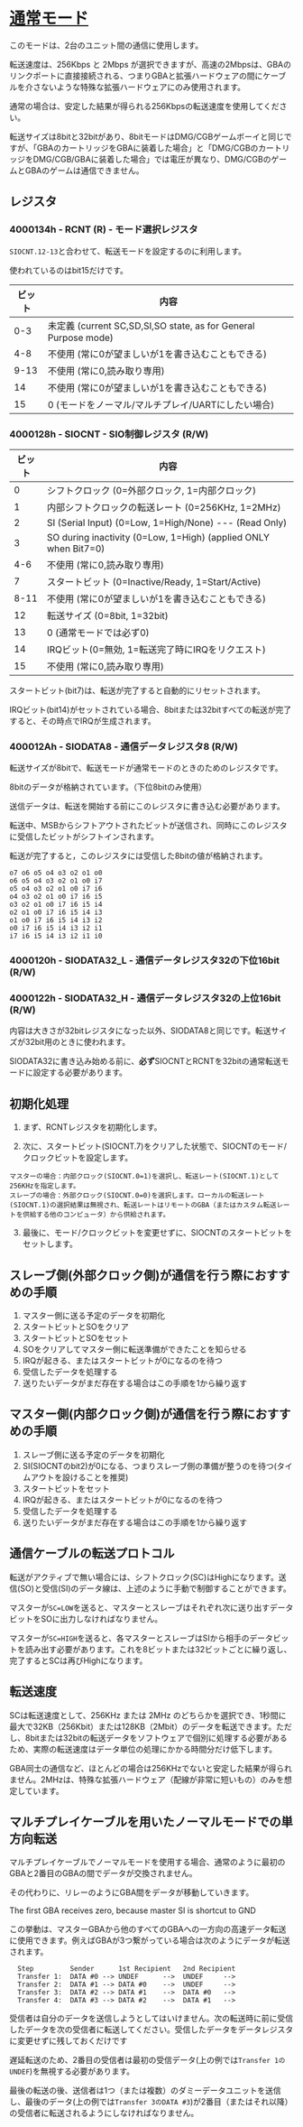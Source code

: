 # [通常モード](https://mgba-emu.github.io/gbatek/#sionormalmode)

このモードは、2台のユニット間の通信に使用します。

転送速度は、256Kbps と 2Mbps が選択できますが、高速の2Mbpsは、GBAのリンクポートに直接接続される、つまりGBAと拡張ハードウェアの間にケーブルを介さないような特殊な拡張ハードウェアにのみ使用されます。

通常の場合は、安定した結果が得られる256Kbpsの転送速度を使用してください。

転送サイズは8bitと32bitがあり、8bitモードはDMG/CGBゲームボーイと同じですが、「GBAのカートリッジをGBAに装着した場合」と「DMG/CGBのカートリッジをDMG/CGB/GBAに装着した場合」では電圧が異なり、DMG/CGBのゲームとGBAのゲームは通信できません。

## レジスタ

### 4000134h - RCNT (R) - モード選択レジスタ

`SIOCNT.12-13`と合わせて、転送モードを設定するのに利用します。

使われているのはbit15だけです。

ビット | 内容
---- | ---- 
0-3  | 未定義 (current SC,SD,SI,SO state, as for General Purpose mode)
4-8  | 不使用 (常に0が望ましいが1を書き込むこともできる)
9-13 | 不使用 (常に0,読み取り専用)
14   | 不使用 (常に0が望ましいが1を書き込むこともできる)
15   | 0 (モードをノーマル/マルチプレイ/UARTにしたい場合)

### 4000128h - SIOCNT - SIO制御レジスタ (R/W)

ビット | 内容
---- | ---- 
0    | シフトクロック (0=外部クロック, 1=内部クロック)
1    | 内部シフトクロックの転送レート (0=256KHz, 1=2MHz)
2    | SI (Serial Input) (0=Low, 1=High/None) --- (Read Only)
3    | SO during inactivity    (0=Low, 1=High) (applied ONLY when Bit7=0)
4-6  | 不使用 (常に0,読み取り専用)
7    | スタートビット (0=Inactive/Ready, 1=Start/Active)
8-11 | 不使用 (常に0が望ましいが1を書き込むこともできる)
12   | 転送サイズ (0=8bit, 1=32bit)
13   | 0 (通常モードでは必ず0)
14   | IRQビット(0=無効, 1=転送完了時にIRQをリクエスト)
15   | 不使用 (常に0,読み取り専用)

スタートビット(bit7)は、転送が完了すると自動的にリセットされます。

IRQビット(bit14)がセットされている場合、8bitまたは32bitすべての転送が完了すると、その時点でIRQが生成されます。

### 400012Ah - SIODATA8 - 通信データレジスタ8 (R/W)

転送サイズが8bitで、転送モードが通常モードのときのためのレジスタです。

8bitのデータが格納されています。（下位8bitのみ使用）

送信データは、転送を開始する前にこのレジスタに書き込む必要があります。

転送中、MSBからシフトアウトされたビットが送信され、同時にこのレジスタに受信したビットがシフトインされます。

転送が完了すると，このレジスタには受信した8bitの値が格納されます。

```
o7 o6 o5 o4 o3 o2 o1 o0
o6 o5 o4 o3 o2 o1 o0 i7
o5 o4 o3 o2 o1 o0 i7 i6
o4 o3 o2 o1 o0 i7 i6 i5
o3 o2 o1 o0 i7 i6 i5 i4
o2 o1 o0 i7 i6 i5 i4 i3
o1 o0 i7 i6 i5 i4 i3 i2
o0 i7 i6 i5 i4 i3 i2 i1
i7 i6 i5 i4 i3 i2 i1 i0
```

### 4000120h - SIODATA32_L - 通信データレジスタ32の下位16bit (R/W)
### 4000122h - SIODATA32_H - 通信データレジスタ32の上位16bit (R/W)

内容は大きさが32bitレジスタになった以外、SIODATA8と同じです。転送サイズが32bit用のときに使われます。

SIODATA32に書き込み始める前に、**必ず**SIOCNTとRCNTを32bitの通常転送モードに設定する必要があります。

## 初期化処理

1. まず、RCNTレジスタを初期化します。

2. 次に、スタートビット(SIOCNT.7)をクリアした状態で、SIOCNTのモード/クロックビットを設定します。

```
マスターの場合：内部クロック(SIOCNT.0=1)を選択し、転送レート(SIOCNT.1)として256KHzを指定します。
スレーブの場合：外部クロック(SIOCNT.0=0)を選択します。ローカルの転送レート(SIOCNT.1)の選択結果は無視され、転送レートはリモートのGBA（またはカスタム転送レートを供給する他のコンピュータ）から供給されます。
```

3. 最後に、モード/クロックビットを変更せずに、SIOCNTのスタートビットをセットします。

## スレーブ側(外部クロック側)が通信を行う際におすすめの手順

1. マスター側に送る予定のデータを初期化
2. スタートビットとSOをクリア
2. スタートビットとSOをセット
3. SOをクリアしてマスター側に転送準備ができたことを知らせる
4. IRQが起きる、またはスタートビットが0になるのを待つ
5. 受信したデータを処理する
6. 送りたいデータがまだ存在する場合はこの手順を1から繰り返す

## マスター側(内部クロック側)が通信を行う際におすすめの手順

1. スレーブ側に送る予定のデータを初期化
2. SI(SIOCNTのbit2)が0になる、つまりスレーブ側の準備が整うのを待つ(タイムアウトを設けることを推奨)
3. スタートビットをセット
4. IRQが起きる、またはスタートビットが0になるのを待つ
5. 受信したデータを処理する
6. 送りたいデータがまだ存在する場合はこの手順を1から繰り返す

## 通信ケーブルの転送プロトコル

転送がアクティブで無い場合には、シフトクロック(SC)はHighになります。送信(SO)と受信(SI)のデータ線は、上述のように手動で制御することができます。

マスターが`SC=LOW`を送ると、マスターとスレーブはそれぞれ次に送り出すデータビットをSOに出力しなければなりません。

マスターが`SC=HIGH`を送ると、各マスターとスレーブはSIから相手のデータビットを読み出す必要があります。これを8ビットまたは32ビットごとに繰り返し、完了するとSCは再びHighになります。

## 転送速度

SCは転送速度として、256KHz または 2MHz のどちらかを選択でき、1秒間に最大で32KB（256Kbit）または128KB（2Mbit）のデータを転送できます。ただし、8bitまたは32bitの転送データをソフトウェアで個別に処理する必要があるため、実際の転送速度はデータ単位の処理にかかる時間分だけ低下します。

GBA同士の通信など、ほとんどの場合は256KHzでないと安定した結果が得られません。2MHzは、特殊な拡張ハードウェア（配線が非常に短いもの）のみを想定しています。

## マルチプレイケーブルを用いたノーマルモードでの単方向転送

マルチプレイケーブルでノーマルモードを使用する場合、通常のように最初のGBAと2番目のGBAの間でデータが交換されません。

その代わりに、リレーのようにGBA間をデータが移動していきます。

The first GBA receives zero, because master SI is shortcut to GND

この挙動は、マスターGBAから他のすべてのGBAへの一方向の高速データ転送に使用できます。例えばGBAが3つ繋がっている場合は次のようにデータが転送されます。

```
  Step         Sender      1st Recipient   2nd Recipient
  Transfer 1:  DATA #0 --> UNDEF      -->  UNDEF     -->
  Transfer 2:  DATA #1 --> DATA #0    -->  UNDEF     -->
  Transfer 3:  DATA #2 --> DATA #1    -->  DATA #0   -->
  Transfer 4:  DATA #3 --> DATA #2    -->  DATA #1   -->
```

受信者は自分のデータを送信しようとしてはいけません。次の転送時に前に受信したデータを次の受信者に転送してください。受信したデータをデータレジスタに変更せずに残しておくだけです

遅延転送のため、2番目の受信者は最初の受信データ(上の例では`Transfer 1のUNDEF`)を無視する必要があります。

最後の転送の後、送信者は1つ（または複数）のダミーデータユニットを送信し、最後のデータ(上の例では`Transfer 3のDATA #3`)が2番目（またはそれ以降）の受信者に転送されるようにしなければなりません。

